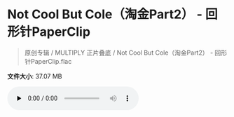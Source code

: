 # Not Cool But Cole（淘金Part2） - 回形针PaperClip

> 原创专辑 / MULTIPLY 正片叠底 / Not Cool But Cole（淘金Part2） - 回形针PaperClip.flac

**文件大小**: 37.07 MB

<audio preload="none" controls><source src="https://file.hsyhx.top/archive/原创专辑/MULTIPLY_正片叠底/Not Cool But Cole（淘金Part2） - 回形针PaperClip.flac" type="audio/mpeg">您的浏览器不支持此音频格式</audio>